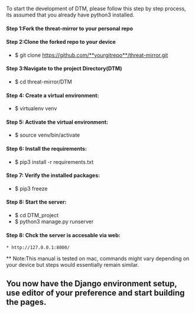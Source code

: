 To start the development of DTM, please follow this step by step process, its assumed that you already have python3 installed.
#### Step 1:Fork the threat-mirror to your personal repo
#### Step 2:Clone the forked repo to your device
  * $ git clone  https://github.com/**yourgitrepo**/threat-mirror.git
#### Step 3:Navigate to the project Directory(DTM)
  * $ cd threat-mirror/DTM
#### Step 4: Create a virtual environment:
  * $ virtualenv venv
#### Step 5: Activate the virtual environment:
  * $ source venv/bin/activate
#### Step 6: Install the requirements:
  * $ pip3 install -r requirements.txt
#### Step 7: Verify the installed packages:
  * $ pip3 freeze
#### Step 8: Start the server:
  * $ cd DTM_project
  * $ python3 manage.py runserver
#### Step 8: Chck the server is accesable via web:
	* http://127.0.0.1:8000/
** Note:This manual is tested on mac, commands might vary depending on your device but steps would essentially remain similar.
## You now have the Django environment setup, use editor of your preference and start building the pages. 

